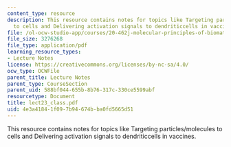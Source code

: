 ```yaml
---
content_type: resource
description: This resource contains notes for topics like Targeting particles/molecules
  to cells and Delivering activation signals to dendriticcells in vaccines.
file: /ol-ocw-studio-app/courses/20-462j-molecular-principles-of-biomaterials-spring-2006/4e3a41841f097b94674bba0fd5665d51_lect23_class.pdf
file_size: 3276268
file_type: application/pdf
learning_resource_types:
- Lecture Notes
license: https://creativecommons.org/licenses/by-nc-sa/4.0/
ocw_type: OCWFile
parent_title: Lecture Notes
parent_type: CourseSection
parent_uid: 588bf044-655b-8b76-317c-330ce5599abf
resourcetype: Document
title: lect23_class.pdf
uid: 4e3a4184-1f09-7b94-674b-ba0fd5665d51
---
```

This resource contains notes for topics like Targeting particles/molecules to cells and Delivering activation signals to dendriticcells in vaccines.